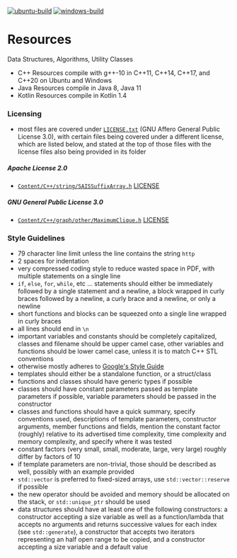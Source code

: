 [![ubuntu-build](https://github.com/wesley-a-leung/Resources/actions/workflows/ubuntu-build.yml/badge.svg)](https://github.com/wesley-a-leung/Resources/actions/workflows/ubuntu-build.yml)
[![windows-build](https://github.com/wesley-a-leung/Resources/actions/workflows/windows-build.yml/badge.svg)](https://github.com/wesley-a-leung/Resources/actions/workflows/windows-build.yml)

# Resources
Data Structures, Algorithms, Utility Classes

- C++ Resources compile with g++-10 in C++11, C++14, C++17, and C++20 on Ubuntu
and Windows
- Java Resources compile in Java 8, Java 11
- Kotlin Resources compile in Kotlin 1.4

### Licensing
- most files are covered under [`LICENSE.txt`](https://github.com/wesley-a-leung/Resources/blob/master/LICENSE.txt)
(GNU Affero General Public License 3.0), with certain files being covered under
a different license, which are listed below, and stated at the top of those
files with the license files also being provided in its folder

##### Apache License 2.0

- [`Content/C++/string/SAISSuffixArray.h`](https://github.com/wesley-a-leung/Resources/blob/master/Content/C++/string/SAISSuffixArray.h)
[LICENSE](https://github.com/wesley-a-leung/Resources/blob/master/Content/C++/string/LICENSE.SAISSuffixArray.txt)

##### GNU General Public License 3.0

- [`Content/C++/graph/other/MaximumClique.h`](https://github.com/wesley-a-leung/Resources/blob/master/Content/C++/graph/other/MaximumClique.h)
[LICENSE](https://github.com/wesley-a-leung/Resources/blob/master/Content/C++/graph/other/LICENSE.MaximumClique.txt)

### Style Guidelines
- 79 character line limit unless the line contains the string `http`
- 2 spaces for indentation
- very compressed coding style to reduce wasted space in PDF, with multiple
statements on a single line
- `if`, `else`, `for`, `while`, etc ... statements should either be immediately
followed by a single statement and a newline, a block wrapped in curly braces
followed by a newline, a curly brace and a newline, or only a newline
- short functions and blocks can be squeezed onto a single line wrapped in
curly braces
- all lines should end in `\n`
- important variables and constants should be completely capitalized,
classes and filename should be upper camel case, other variables and functions
should be lower camel case, unless it is to match C++ STL conventions
- otherwise mostly adheres to
[Google's Style Guide](https://google.github.io/styleguide/cppguide.html)
- templates should either be a standalone function, or a struct/class
- functions and classes should have generic types if possible
- classes should have constant parameters passed as template parameters if
possible, variable parameters should be passed in the constructor
- classes and functions should have a quick summary, specify conventions used,
descriptions of template parameters, constructor arguments, member functions
and fields, mention the constant factor (roughly) relative to its advertised
time complexity, time complexity and memory complexity, and specify where it
was tested
- constant factors (very small, small, moderate, large, very large) roughly
differ by factors of 10
- if template parameters are non-trivial, those should be described as well,
possibly with an example provided
- `std::vector` is preferred to fixed-sized arrays, use `std::vector::reserve`
if possible
- the new operator should be avoided and memory should be allocated on the
stack, or `std::unique_ptr` should be used
- data structures should have at least one of the following constructors:
a constructor accepting a size variable as well as a function/lambda that
accepts no arguments and returns successive values for each index (see
`std::generate`), a constructor that accepts two iterators representing an 
half open range to be copied, and a constructor accepting a size variable and a
default value
